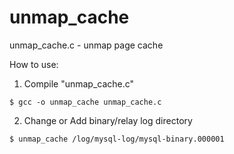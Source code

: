 # unmap_cache

unmap_cache.c - unmap page cache
 
How to use:
1. Compile "unmap_cache.c" 
<pre><code>$ gcc -o unmap_cache unmap_cache.c 
</code></pre>

2. Change or Add binary/relay log directory
<pre><code>$ unmap_cache /log/mysql-log/mysql-binary.000001
</code></pre>

